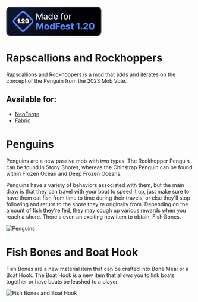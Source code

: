 [<img src="https://raw.githubusercontent.com/ModFest/art/3bf66556e674d670e30f647d6a48c4e1798c21d4/badge/128h/ModFest%201.20%20Badge.png" width="256" alt="ModFest 1.20">](https://modfest.net/1.20)
# Rapscallions and Rockhoppers

Rapscallions and Rockhoppers is a mod that adds and iterates on the concept of the Penguin from the 2023 Mob Vote.

## Available for:
- [NeoForge](https://modrinth.com/mod/rapscallions-and-rockhoppers/versions?l=neoforge)
- [Fabric](https://modrinth.com/mod/rapscallions-and-rockhoppers/versions?l=fabric)


# Penguins
Penguins are a new passive mob with two types. The Rockhopper Penguin can be found in Stony Shores, whereas the Chinstrap Penguin can be found within Frozen Ocean and Deep Frozen Oceans.

Penguins have a variety of behaviors associated with them, but the main draw is that they can travel with your boat to speed it up, just make sure to have them eat fish from time to time during their travels, or else they'll stop following and return to the shore they're originally from. Depending on the amount of fish they're fed, they may cough up various rewards when you reach a shore. There's even an exciting new item to obtain, Fish Bones.

![Penguins](https://cdn.modrinth.com/data/9pGITjpO/images/d8c5918674d440e972b2e13326828a0f48466382.png)

# Fish Bones and Boat Hook
Fish Bones are a new material item that can be crafted into Bone Meal or a Boat Hook. The Boat Hook is a new item that allows you to link boats together or have boats be leashed to a player.

![Fish Bones and Boat Hook](https://cdn.modrinth.com/data/9pGITjpO/images/70508f2f9c6830f62a61e13c7abbc89b2b4ba981.png)